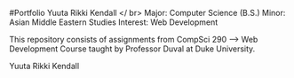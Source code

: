 #Portfolio Yuuta Rikki Kendall </ br>
Major: Computer Science (B.S.)
Minor: Asian Middle Eastern Studies
Interest: Web Development

This repository consists of assignments from CompSci 290 --> Web Development Course taught by Professor Duval at Duke University. 

Yuuta Rikki Kendall
